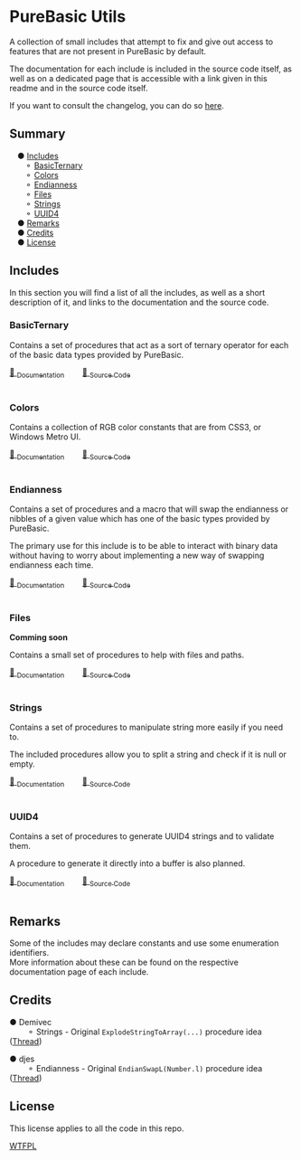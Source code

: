 # PureBasic Utils

A collection of small includes that attempt to fix and give out access to features that are not present in PureBasic by default.

The documentation for each include is included in the source code itself, as well as on a dedicated page that is accessible with a link given in this readme and in the source code itself.

If you want to consult the changelog, you can do so [here](changelog.md).


## Summary

&emsp;● [Includes](#includes)<br>
&emsp;&emsp;⚬ [BasicTernary](#basicternary)<br>
&emsp;&emsp;⚬ [Colors](#colors)<br>
&emsp;&emsp;⚬ [Endianness](#endianness)<br>
&emsp;&emsp;⚬ [Files](#files)<br>
&emsp;&emsp;⚬ [Strings](#strings)<br>
&emsp;&emsp;⚬ [UUID4](#uuid4)<br>
&emsp;● [Remarks](#remarks)<br>
&emsp;● [Credits](#credits)<br>
&emsp;● [License](#license)<br>


## Includes

In this section you will find a list of all the includes, as well as a short description of it, and links to the documentation and the source code.


### BasicTernary

Contains a set of procedures that act as a sort of ternary operator for each of the basic data types provided by PureBasic.

[📜 <sub>Documentation</sub>](Documentation/BasicTernary.md)&emsp;&emsp;
[💾 <sub>Source Code</sub>](Includes/BasicTernary.pbi)<br>
<br>


### Colors

Contains a collection of RGB color constants that are from CSS3, or Windows Metro UI.<!--<br>
It also contains a couple of constants for different shades of gray.-->

[📜 <sub>Documentation</sub>](Documentation/Colors.md)&emsp;&emsp;
[💾 <sub>Source Code</sub>](Includes/Colors.pbi)<br>
<br>


### Endianness

Contains a set of procedures and a macro that will swap the endianness or nibbles of a given value which has one of the basic types provided by PureBasic.

The primary use for this include is to be able to interact with binary data without having to worry about implementing a new way of swapping endianness each time.

[📜 <sub>Documentation</sub>](Documentation/Endianness.md)&emsp;&emsp;
[💾 <sub>Source Code</sub>](Includes/Endianness.pbi)&emsp;&emsp;<!--[📥 <sub>Releases</sub>](Includes/Endianness.pbi)--><br>
<br>


### Files

**Comming soon**

Contains a small set of procedures to help with files and paths.

[📜 <sub>Documentation</sub>](Documentation/Files.md)&emsp;&emsp;
[💾 <sub>Source Code</sub>](Includes/Files.pbi)<br>
<br>


### Strings

Contains a set of procedures to manipulate string more easily if you need to.

The included procedures allow you to split a string and check if it is null or empty.

[📜 <sub>Documentation</sub>](Documentation/Strings.md)&emsp;&emsp;
[💾 <sub>Source Code</sub>](Includes/Strings.pbi)<br>
<br>


### UUID4

Contains a set of procedures to generate UUID4 strings and to validate them.

A procedure to generate it directly into a buffer is also planned.

[📜 <sub>Documentation</sub>](Documentation/UUID4.md)&emsp;&emsp;
[💾 <sub>Source Code</sub>](Includes/UUID4.pbi)<br>
<br>


## Remarks

Some of the includes may declare constants and use some enumeration identifiers.<br>
More information about these can be found on the respective documentation page of each include.


## Credits

● Demivec<br>
&emsp;&emsp; ⚬ Strings - Original `ExplodeStringToArray(...)` procedure idea
&emsp;([Thread](http://www.purebasic.fr/english/viewtopic.php?f=13&t=41704))<br>

● djes<br>
&emsp;&emsp; ⚬ Endianness - Original `EndianSwapL(Number.l)` procedure idea
&emsp;([Thread](https://www.purebasic.fr/english/viewtopic.php?f=19&t=17427))


## License

This license applies to all the code in this repo.

[WTFPL](LICENSE)

<!--
Write the uuid 4 directly in a string buffer (A$ = Space(n) with RandomData(...))
Trash
Note, use grip to view this readme locally.
 (📃📃 | 🧱🧱  💾 📜 🧾 📝)mod
[📜 Doc]()&#9;&#9;[💾 Include]()<br>
[📜 Doc]()&ensp;&ensp;[💾 Include]()<br>
[📜 <sub>Documentation</sub>]()&emsp;&emsp;[💾 <sub>Include</sub>]()-->
